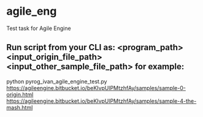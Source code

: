 # agile_eng
Test task for Agile Engine 

Run script from your CLI as:
<platform> <program_path> <input_origin_file_path> <input_other_sample_file_path> 
for example:
----------
python pyrog_ivan_agile_engine_test.py https://agileengine.bitbucket.io/beKIvpUlPMtzhfAy/samples/sample-0-origin.html
 https://agileengine.bitbucket.io/beKIvpUlPMtzhfAy/samples/sample-4-the-mash.html
 

